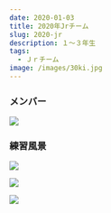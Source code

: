 ```yaml
---
date: 2020-01-03
title: 2020年Jrチーム
slug: 2020-jr
description: １～３年生
tags:
  - Ｊｒチーム
image: /images/30ki.jpg
---
```

### メンバー

![](/images/image25.jpg)

### 練習風景

![](/images/image52.jpg)

![](/images/image62.jpg)

![](/images/image4.jpg)

![]()

![]()